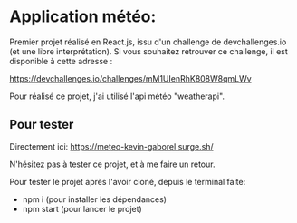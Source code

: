 # Application météo:

Premier projet réalisé en React.js, issu d'un challenge de devchallenges.io (et une libre interprétation). Si vous souhaitez retrouver ce challenge, il est disponible à cette adresse :


https://devchallenges.io/challenges/mM1UIenRhK808W8qmLWv


Pour réalisé ce projet, j'ai utilisé l'api météo "weatherapi".


## Pour tester

Directement ici: https://meteo-kevin-gaborel.surge.sh/

N'hésitez pas à tester ce projet, et à me faire un retour.

Pour tester le projet après l'avoir cloné, depuis le terminal faite:


- npm i (pour installer les dépendances)
- npm start (pour lancer le projet)